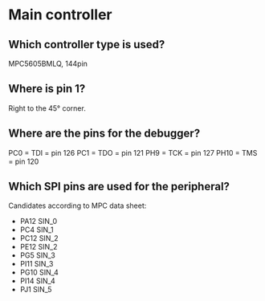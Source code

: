 
# Main controller
## Which controller type is used?
MPC5605BMLQ, 144pin

## Where is pin 1?
Right to the 45° corner.

## Where are the pins for the debugger?
PC0 = TDI = pin 126
PC1 = TDO = pin 121
PH9 = TCK = pin 127
PH10 = TMS = pin 120

## Which SPI pins are used for the peripheral?
Candidates according to MPC data sheet:
- PA12 SIN_0
- PC4 SIN_1
- PC12 SIN_2
- PE12 SIN_2
- PG5 SIN_3
- PI11 SIN_3
- PG10 SIN_4
- PI14 SIN_4
- PJ1 SIN_5






